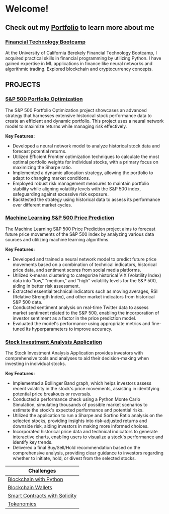 # Welcome!
## Check out my [Portfolio](https://diegofavela01.github.io/) to learn more about me

### [Financial Technology Bootcamp](https://github.com/DiegoFavela01/Financial-Technology-Bootcamp)
At the University of California Berekely Financial Technology Bootcamp, I acquired practical skills in financial programming by utilizing Python. I have gained expertise in ML applications in finance like neural networks and algorithmic trading. Explored blockchain and cryptocurrency concepts. 

## PROJECTS

### [S&P 500 Portfolio Optimization](https://github.com/DiegoFavela01/Portfolio_Optimizer)

The S&P 500 Portfolio Optimization project showcases an advanced strategy that harnesses extensive historical stock performance data to create an efficient and dynamic portfolio. This project uses a neural network model to maximize returns while managing risk effectively.

**Key Features:**
- Developed a neural network model to analyze historical stock data and forecast potential returns.
- Utilized Efficient Frontier optimization techniques to calculate the most optimal portfolio weights for individual stocks, with a primary focus on maximizing the Sharpe ratio.
- Implemented a dynamic allocation strategy, allowing the portfolio to adapt to changing market conditions.
- Employed robust risk management measures to maintain portfolio stability while aligning volatility levels with the S&P 500 index, safeguarding against excessive risk exposure.
- Backtested the strategy using historical data to assess its performance over different market cycles.

### [Machine Learning S&P 500 Price Prediction](https://github.com/DiegoFavela01/Stock_Predictor)

The Machine Learning S&P 500 Price Prediction project aims to forecast future price movements of the S&P 500 index by analyzing various data sources and utilizing machine learning algorithms.

**Key Features:**
- Developed and trained a neural network model to predict future price movements based on a combination of technical indicators, historical price data, and sentiment scores from social media platforms.
- Utilized k-means clustering to categorize historical VIX (Volatility Index) data into "low," "medium," and "high" volatility levels for the S&P 500, aiding in better risk assessment.
- Extracted essential technical indicators such as moving averages, RSI (Relative Strength Index), and other market indicators from historical S&P 500 data.
- Conducted sentiment analysis on real-time Twitter data to assess market sentiment related to the S&P 500, enabling the incorporation of investor sentiment as a factor in the price prediction model.
- Evaluated the model's performance using appropriate metrics and fine-tuned its hyperparameters to improve accuracy.

### [Stock Investment Analysis Application](https://github.com/DiegoFavela01/Stock_Analysis_Recommendations)

The Stock Investment Analysis Application provides investors with comprehensive tools and analyses to aid their decision-making when investing in individual stocks.

**Key Features:**
- Implemented a Bollinger Band graph, which helps investors assess recent volatility in the stock's price movements, assisting in identifying potential price breakouts or reversals.
- Conducted a performance check using a Python Monte Carlo Simulation, simulating thousands of possible market scenarios to estimate the stock's expected performance and potential risks.
- Utilized the application to run a Sharpe and Sortino Ratio analysis on the selected stocks, providing insights into risk-adjusted returns and downside risk, aiding investors in making more informed choices.
- Incorporated historical price data and technical indicators to generate interactive charts, enabling users to visualize a stock's performance and identify key trends.
- Delivered a final Buy/Sell/Hold recommendation based on the comprehensive analysis, providing clear guidance to investors regarding whether to initiate, hold, or divest from the selected stocks.

| Challenges |
|------------------------------------|
| [Blockchain with Python](https://github.com/DiegoFavela01/Blockchain-with-Python) |
| [Blockchain Wallets](https://github.com/DiegoFavela01/Blockchain-Wallets)         |
| [Smart Contracts with Solidity](https://github.com/DiegoFavela01/Smart-Contracts-with-Solidity) |
| [Tokenomics](https://github.com/DiegoFavela01/Tokenomics)                          |


